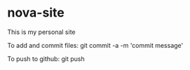 nova-site
=========
This is my personal site

To add and commit files: 
git commit -a -m 'commit message'

To push to github:
git push
